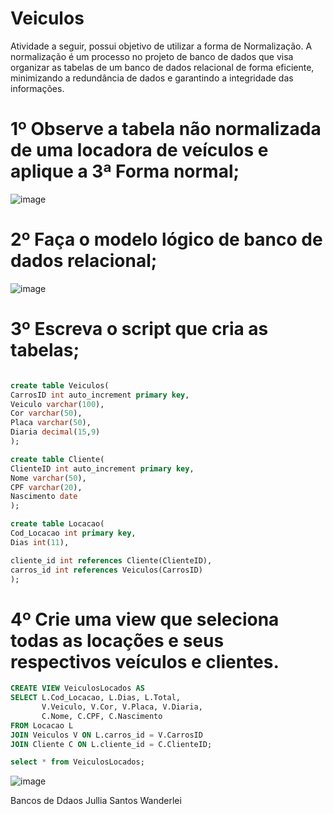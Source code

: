 # Veiculos
Atividade a seguir, possui objetivo de utilizar a forma de Normalização. A normalização é um processo no projeto de banco de dados que visa organizar as tabelas
de um banco de dados relacional de forma eficiente, minimizando a redundância de dados e
garantindo a integridade das informações. 

# 1º Observe a tabela não normalizada de uma locadora de veículos e aplique a 3ª Forma normal;
![image](https://github.com/WanderleiJullia/Loca-o-de-Veiculos/assets/144744092/42efb38b-b922-4a13-bdbe-60a5ce51efb5)

# 2º Faça o modelo lógico de banco de dados relacional;
![image](https://github.com/WanderleiJullia/Loca-o-de-Veiculos/assets/144744092/b80bf459-1343-4743-b32c-93f1a2109727)

# 3º Escreva o script que cria as tabelas;
``` SQL

create table Veiculos(
CarrosID int auto_increment primary key, 
Veiculo varchar(100),
Cor varchar(50),
Placa varchar(50),
Diaria decimal(15,9)
);

create table Cliente(
ClienteID int auto_increment primary key, 
Nome varchar(50),
CPF varchar(20),
Nascimento date
);

create table Locacao(
Cod_Locacao int primary key, 
Dias int(11), 

cliente_id int references Cliente(ClienteID),
carros_id int references Veiculos(CarrosID)
);
``` 

# 4º Crie uma view que seleciona todas as locações e seus respectivos veículos e clientes.
``` SQL
CREATE VIEW VeiculosLocados AS
SELECT L.Cod_Locacao, L.Dias, L.Total, 
       V.Veiculo, V.Cor, V.Placa, V.Diaria,
       C.Nome, C.CPF, C.Nascimento
FROM Locacao L
JOIN Veiculos V ON L.carros_id = V.CarrosID
JOIN Cliente C ON L.cliente_id = C.ClienteID;

select * from VeiculosLocados;
```
![image](https://github.com/WanderleiJullia/Loca-o-de-Veiculos/assets/144744092/cafa3438-12a8-4020-abb5-4c5c520560f4)

Bancos de Ddaos 
Jullia Santos Wanderlei
